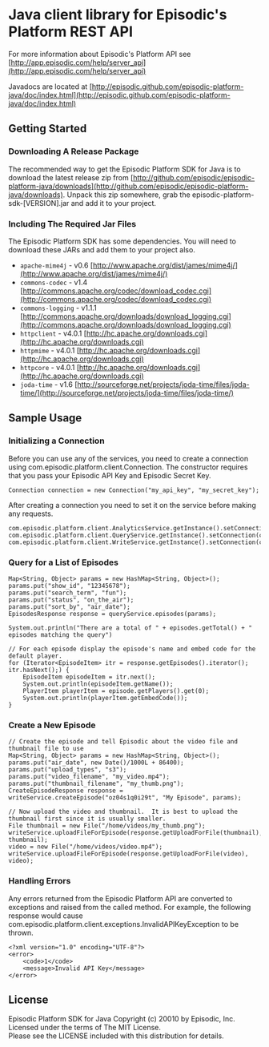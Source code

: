 Java client library for Episodic's Platform REST API
===============

For more information about Episodic's Platform API see [http://app.episodic.com/help/server_api](http://app.episodic.com/help/server_api)

Javadocs are located at [http://episodic.github.com/episodic-platform-java/doc/index.html](http://episodic.github.com/episodic-platform-java/doc/index.html)

Getting Started
---------------------------

### Downloading A Release Package

The recommended way to get the Episodic Platform SDK for Java is to download the latest release zip from [http://github.com/episodic/episodic-platform-java/downloads](http://github.com/episodic/episodic-platform-java/downloads). Unpack this zip somewhere, grab the episodic-platform-sdk-[VERSION].jar and add it to your project.

### Including The Required Jar Files

The Episodic Platform SDK has some dependencies. You will need to download these JARs and add them to your project also.

* `apache-mime4j` - v0.6 [http://www.apache.org/dist/james/mime4j/](http://www.apache.org/dist/james/mime4j/)
* `commons-codec` - v1.4 [http://commons.apache.org/codec/download_codec.cgi](http://commons.apache.org/codec/download_codec.cgi)
* `commons-logging` - v1.1.1 [http://commons.apache.org/downloads/download_logging.cgi](http://commons.apache.org/downloads/download_logging.cgi)
* `httpclient` - v4.0.1 [http://hc.apache.org/downloads.cgi](http://hc.apache.org/downloads.cgi)
* `httpmime` - v4.0.1 [http://hc.apache.org/downloads.cgi](http://hc.apache.org/downloads.cgi)
* `httpcore` - v4.0.1 [http://hc.apache.org/downloads.cgi](http://hc.apache.org/downloads.cgi)
* `joda-time` - v1.6 [http://sourceforge.net/projects/joda-time/files/joda-time/](http://sourceforge.net/projects/joda-time/files/joda-time/)

Sample Usage
-------------------------------------------------------

### Initializing a Connection

Before you can use any of the services, you need to create a connection using com.episodic.platform.client.Connection. The constructor requires that you pass your Episodic API Key and Episodic Secret Key.
  
    Connection connection = new Connection("my_api_key", "my_secret_key");

After creating a connection you need to set it on the service before making any requests.

    com.episodic.platform.client.AnalyticsService.getInstance().setConnection(connection);
    com.episodic.platform.client.QueryService.getInstance().setConnection(connection);
    com.episodic.platform.client.WriteService.getInstance().setConnection(connection);

### Query for a List of Episodes

    Map<String, Object> params = new HashMap<String, Object>();
    params.put("show_id", "12345678");
    params.put("search_term", "fun");
    params.put("status", "on_the_air");
    params.put("sort_by", "air_date");
    EpisodesResponse response = queryService.episodes(params);
  
    System.out.println("There are a total of " + episodes.getTotal() + " episodes matching the query")
  
    // For each episode display the episode's name and embed code for the default player.
    for (Iterator<EpisodeItem> itr = response.getEpisodes().iterator(); itr.hasNext();) {
        EpisodeItem episodeItem = itr.next();
        System.out.println(episodeItem.getName());
        PlayerItem playerItem = episode.getPlayers().get(0);
        System.out.println(playerItem.getEmbedCode());
    }
  
### Create a New Episode

    // Create the episode and tell Episodic about the video file and thumbnail file to use
    Map<String, Object> params = new HashMap<String, Object>();
    params.put("air_date", new Date()/1000L + 86400);
    params.put("upload_types", "s3");
    params.put("video_filename", "my_video.mp4");
    params.put("thumbnail_filename", "my_thumb.png");
    CreateEpisodeResponse response = writeService.createEpisode("oz04s1q0i29t", "My Episode", params);
    
    // Now upload the video and thumbnail.  It is best to upload the thumbnail first since it is usually smaller.
    File thumbnail = new File("/home/videos/my_thumb.png");
    writeService.uploadFileForEpisode(response.getUploadForFile(thumbnail), thumbnail);
    video = new File("/home/videos/video.mp4");
    writeService.uploadFileForEpisode(response.getUploadForFile(video), video);
  
### Handling Errors

Any errors returned from the Episodic Platform API are converted to exceptions and raised from the called method. For example,
the following response would cause com.episodic.platform.client.exceptions.InvalidAPIKeyException to be thrown.

    <?xml version="1.0" encoding="UTF-8"?>
    <error>
        <code>1</code>
        <message>Invalid API Key</message>
    </error>
  
License
------------------------------------------------------
  
Episodic Platform SDK for Java
Copyright (c) 20010 by Episodic, Inc.  
Licensed under the terms of The MIT License.  
Please see the LICENSE included with this distribution for details.  